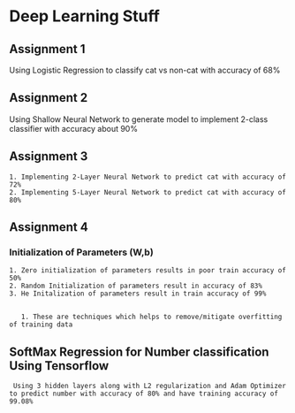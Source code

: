 # Deep Learning Stuff #

## Assignment 1 ##

  Using Logistic Regression to classify cat vs non-cat with accuracy of 68% 

## Assignment 2 ##

 Using Shallow Neural Network to generate model to implement 2-class classifier with accuracy about 90%

## Assignment 3 ##
	
	1. Implementing 2-Layer Neural Network to predict cat with accuracy of 72%
	2. Implementing 5-Layer Neural Network to predict cat with accuracy of 80%

## Assignment 4 ##
 	
### Initialization of Parameters (W,b) ###

	1. Zero initialization of parameters results in poor train accuracy of 50%
	2. Random Initialization of parameters result in accuracy of 83%
	3. He Initalization of parameters result in train accuracy of 99%
	

       1. These are techniques which helps to remove/mitigate overfitting of training data

## SoftMax Regression for Number classification Using Tensorflow ##
	
     Using 3 hidden layers along with L2 regularization and Adam Optimizer to predict number with accuracy of 80% and have training accuracy of 99.08%
